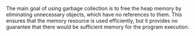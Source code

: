 The main goal of using garbage collection is to free the heap memory by
eliminating unnecessary objects, which have no references to them. This
ensures that the memory resource is used efficiently, but it provides no
guarantee that there would be sufficient memory for the program
execution.